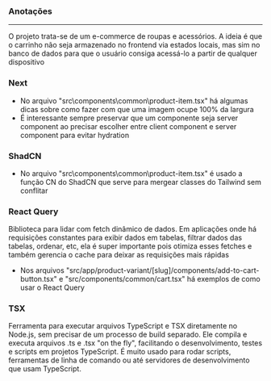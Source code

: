 ### Anotações

---

O projeto trata-se de um e-commerce de roupas e acessórios. A ideia é que o carrinho não seja armazenado no frontend via estados locais, mas sim no banco de dados para que o usuário consiga acessá-lo a partir de qualquer dispositivo

### Next

- No arquivo "src\components\common\product-item.tsx" há algumas dicas sobre como fazer com que uma imagem ocupe 100% da largura
- É interessante sempre preservar que um componente seja server component ao precisar escolher entre client component e server component para evitar hydration

### ShadCN

- No arquivo "src\components\common\product-item.tsx" é usado a função CN do ShadCN que serve para mergear classes do Tailwind sem conflitar

### React Query

Biblioteca para lidar com fetch dinâmico de dados. Em aplicações onde há requisições constantes para exibir dados em tabelas, filtrar dados das tabelas, ordenar, etc, ela é super importante pois otimiza esses fetches e também gerencia o cache para deixar as requisições mais rápidas

- Nos arquivos "src/app/product-variant/[slug]/components/add-to-cart-button.tsx" e "src/components/common/cart.tsx" há exemplos de como usar o React Query

### TSX

Ferramenta para executar arquivos TypeScript e TSX diretamente no Node.js, sem precisar de um processo de build separado. Ele compila e executa arquivos .ts e .tsx "on the fly", facilitando o desenvolvimento, testes e scripts em projetos TypeScript. É muito usado para rodar scripts, ferramentas de linha de comando ou até servidores de desenvolvimento que usam TypeScript.
